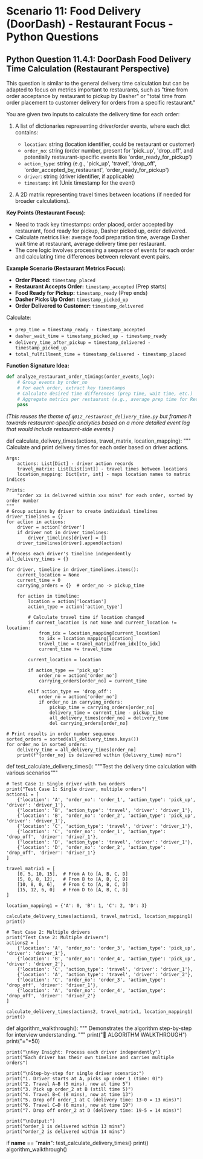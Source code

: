 # Scenario 11: Food Delivery (DoorDash) - Restaurant Focus - Python Questions

## Python Question 11.4.1: DoorDash Food Delivery Time Calculation (Restaurant Perspective)

This question is similar to the general delivery time calculation but can be adapted to focus on metrics important to restaurants, such as "time from order acceptance by restaurant to pickup by Dasher" or "total time from order placement to customer delivery for orders from a specific restaurant."

You are given two inputs to calculate the delivery time for each order:

1. A list of dictionaries representing driver/order events, where each dict contains:
   - `location`: string (location identifier, could be restaurant or customer)
   - `order_no`: string (order number, present for 'pick_up', 'drop_off', and potentially restaurant-specific events like 'order_ready_for_pickup')
   - `action_type`: string (e.g., 'pick_up', 'travel', 'drop_off', 'order_accepted_by_restaurant', 'order_ready_for_pickup')
   - `driver`: string (driver identifier, if applicable)
   - `timestamp`: int (Unix timestamp for the event)

2. A 2D matrix representing travel times between locations (if needed for broader calculations).

**Key Points (Restaurant Focus):**
- Need to track key timestamps: order placed, order accepted by restaurant, food ready for pickup, Dasher picked up, order delivered.
- Calculate metrics like: average food preparation time, average Dasher wait time at restaurant, average delivery time per restaurant.
- The core logic involves processing a sequence of events for each order and calculating time differences between relevant event pairs.

**Example Scenario (Restaurant Metrics Focus):**
- **Order Placed:** `timestamp_placed`
- **Restaurant Accepts Order:** `timestamp_accepted` (Prep starts)
- **Food Ready for Pickup:** `timestamp_ready` (Prep ends)
- **Dasher Picks Up Order:** `timestamp_picked_up`
- **Order Delivered to Customer:** `timestamp_delivered`

Calculate:
- `prep_time = timestamp_ready - timestamp_accepted`
- `dasher_wait_time = timestamp_picked_up - timestamp_ready`
- `delivery_time_after_pickup = timestamp_delivered - timestamp_picked_up`
- `total_fulfillment_time = timestamp_delivered - timestamp_placed`

**Function Signature Idea:**
```python
def analyze_restaurant_order_timings(order_events_log):
    # Group events by order_no
    # For each order, extract key timestamps
    # Calculate desired time differences (prep time, wait time, etc.)
    # Aggregate metrics per restaurant (e.g., average prep time for Restaurant X)
    pass
```

*(This reuses the theme of `q012_restaurant_delivery_time.py` but frames it towards restaurant-specific analytics based on a more detailed event log that would include restaurant-side events.)*

def calculate_delivery_times(actions, travel_matrix, location_mapping):
    """
    Calculate and print delivery times for each order based on driver actions.
    
    Args:
        actions: List[Dict] - driver action records
        travel_matrix: List[List[int]] - travel times between locations  
        location_mapping: Dict[str, int] - maps location names to matrix indices
    
    Prints:
        "order xx is delivered within xxx mins" for each order, sorted by order number
    """
    # Group actions by driver to create individual timelines
    driver_timelines = {}
    for action in actions:
        driver = action['driver']
        if driver not in driver_timelines:
            driver_timelines[driver] = []
        driver_timelines[driver].append(action)
    
    # Process each driver's timeline independently
    all_delivery_times = {}
    
    for driver, timeline in driver_timelines.items():
        current_location = None
        current_time = 0
        carrying_orders = {}  # order_no -> pickup_time
        
        for action in timeline:
            location = action['location']
            action_type = action['action_type']
            
            # Calculate travel time if location changed
            if current_location is not None and current_location != location:
                from_idx = location_mapping[current_location]
                to_idx = location_mapping[location]
                travel_time = travel_matrix[from_idx][to_idx]
                current_time += travel_time
            
            current_location = location
            
            if action_type == 'pick_up':
                order_no = action['order_no']
                carrying_orders[order_no] = current_time
                
            elif action_type == 'drop_off':
                order_no = action['order_no']
                if order_no in carrying_orders:
                    pickup_time = carrying_orders[order_no]
                    delivery_time = current_time - pickup_time
                    all_delivery_times[order_no] = delivery_time
                    del carrying_orders[order_no]
    
    # Print results in order number sequence
    sorted_orders = sorted(all_delivery_times.keys())
    for order_no in sorted_orders:
        delivery_time = all_delivery_times[order_no]
        print(f"{order_no} is delivered within {delivery_time} mins")

def test_calculate_delivery_times():
    """Test the delivery time calculation with various scenarios"""
    
    # Test Case 1: Single driver with two orders
    print("Test Case 1: Single driver, multiple orders")
    actions1 = [
        {'location': 'A', 'order_no': 'order_1', 'action_type': 'pick_up', 'driver': 'driver_1'},
        {'location': 'B', 'action_type': 'travel', 'driver': 'driver_1'},
        {'location': 'B', 'order_no': 'order_2', 'action_type': 'pick_up', 'driver': 'driver_1'},
        {'location': 'C', 'action_type': 'travel', 'driver': 'driver_1'},
        {'location': 'C', 'order_no': 'order_1', 'action_type': 'drop_off', 'driver': 'driver_1'},
        {'location': 'D', 'action_type': 'travel', 'driver': 'driver_1'},
        {'location': 'D', 'order_no': 'order_2', 'action_type': 'drop_off', 'driver': 'driver_1'}
    ]
    
    travel_matrix1 = [
        [0, 5, 10, 15],  # From A to [A, B, C, D]
        [5, 0, 8, 12],   # From B to [A, B, C, D]  
        [10, 8, 0, 6],   # From C to [A, B, C, D]
        [15, 12, 6, 0]   # From D to [A, B, C, D]
    ]
    
    location_mapping1 = {'A': 0, 'B': 1, 'C': 2, 'D': 3}
    
    calculate_delivery_times(actions1, travel_matrix1, location_mapping1)
    print()
    
    # Test Case 2: Multiple drivers
    print("Test Case 2: Multiple drivers")
    actions2 = [
        {'location': 'A', 'order_no': 'order_3', 'action_type': 'pick_up', 'driver': 'driver_1'},
        {'location': 'B', 'order_no': 'order_4', 'action_type': 'pick_up', 'driver': 'driver_2'},
        {'location': 'C', 'action_type': 'travel', 'driver': 'driver_1'},
        {'location': 'A', 'action_type': 'travel', 'driver': 'driver_2'},
        {'location': 'C', 'order_no': 'order_3', 'action_type': 'drop_off', 'driver': 'driver_1'},
        {'location': 'A', 'order_no': 'order_4', 'action_type': 'drop_off', 'driver': 'driver_2'}
    ]
    
    calculate_delivery_times(actions2, travel_matrix1, location_mapping1)
    print()

def algorithm_walkthrough():
    """
    Demonstrates the algorithm step-by-step for interview understanding.
    """
    print("🚀 ALGORITHM WALKTHROUGH")
    print("="*50)
    
    print("\nKey Insight: Process each driver independently")
    print("Each driver has their own timeline and carries multiple orders")
    
    print("\nStep-by-step for single driver scenario:")
    print("1. Driver starts at A, picks up order_1 (time: 0)")
    print("2. Travel A→B (5 mins), now at time 5")
    print("3. Pick up order_2 at B (still time 5)")
    print("4. Travel B→C (8 mins), now at time 13") 
    print("5. Drop off order_1 at C (delivery time: 13-0 = 13 mins)")
    print("6. Travel C→D (6 mins), now at time 19")
    print("7. Drop off order_2 at D (delivery time: 19-5 = 14 mins)")
    
    print("\nOutput:")
    print("order_1 is delivered within 13 mins")
    print("order_2 is delivered within 14 mins")

if __name__ == "__main__":
    test_calculate_delivery_times()
    print()
    algorithm_walkthrough() 